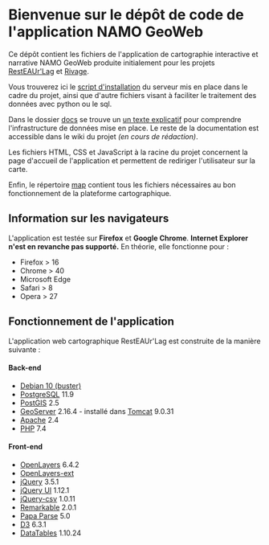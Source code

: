 # Bienvenue sur le dépôt de code de l'application NAMO GeoWeb

Ce dépôt contient les fichiers de l'application de cartographie interactive et narrative NAMO GeoWeb produite initialement pour les projets [RestEAUr'Lag](https://gitlab.com/GradelerM/resteaur-lag) et [Rivage](https://gitlab.com/GradelerM/rivage-guadeloupe).

Vous trouverez ici le [script d'installation](scripts_install/sh/geoserver_install.sh) du serveur mis en place dans le cadre du projet, ainsi que d'autre fichiers visant à faciliter le traitement des données avec python ou le sql.

Dans le dossier [docs](docs) se trouve un [un texte explicatif](docs/IDG.md) pour comprendre l'infrastructure de données mise en place. Le reste de la documentation est accessible dans le wiki du projet *(en cours de rédaction)*.

Les fichiers HTML, CSS et JavaScript à la racine du projet concernent la page d'accueil de l'application et permettent de rediriger l'utilisateur sur la carte.

Enfin, le répertoire [map](map) contient tous les fichiers nécessaires au bon fonctionnement de la plateforme cartographique.


## Information sur les navigateurs

L'application est testée sur **Firefox** et **Google Chrome**. **Internet Explorer n'est en revanche pas supporté.**
En théorie, elle fonctionne pour :
* Firefox > 16
* Chrome > 40
* Microsoft Edge
* Safari > 8
* Opera > 27


## Fonctionnement de l'application

L'application web cartographique RestEAUr'Lag est construite de la manière suivante :

#### Back-end

- [Debian 10 (buster)](https://www.debian.org/releases/buster/)
- [PostgreSQL](https://www.postgresql.org/) 11.9
- [PostGIS](https://postgis.net/) 2.5
- [GeoServer](http://geoserver.org/) 2.16.4 - installé dans [Tomcat](https://tomcat.apache.org/) 9.0.31
- [Apache](https://httpd.apache.org/) 2.4
- [PHP](https://www.php.net/) 7.4

#### Front-end

- [OpenLayers](https://openlayers.org/) 6.4.2
- [OpenLayers-ext](https://github.com/Viglino/OpenLayers-ext)
- [jQuery](https://jquery.com/) 3.5.1
- [jQuery UI](https://jqueryui.com/) 1.12.1
- [jQuery-csv](https://github.com/typeiii/jquery-csv) 1.0.11
- [Remarkable](https://github.com/jonschlinkert/remarkable) 2.0.1
- [Papa Parse](https://www.papaparse.com/) 5.0
- [D3](https://d3js.org/) 6.3.1
- [DataTables](https://datatables.net/) 1.10.24
